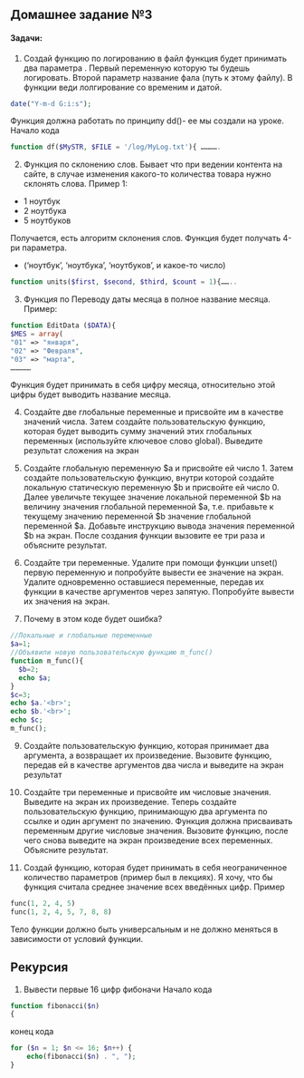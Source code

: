 
## Домашнее задание №3

#### Задачи:

1.	Создай функцию по логированию в файл
функция будет принимать два параметра . Первый переменную которую ты будешь логировать. Второй параметр название фала (путь к этому файлу). В функции веди лолгирование со временим и датой.
```php
date("Y-m-d G:i:s");
```
Функция должна работать по принципу dd()- ее мы создали на уроке.
Начало кода
```php
function df($MySTR, $FILE = '/log/MyLog.txt'){ ………….
```

2.	Функция по склонению слов. Бывает что при ведении контента на сайте, в случае изменения какого-то количества товара нужно склонять слова. 
Пример 1:
* 1 ноутбук
* 2 ноутбука
* 5 ноутбуков

Получается, есть алгоритм склонения слов.
Функция будет получать 4-ри параметра.
- (‘ноутбук’, ‘ноутбука’, ‘ноутбуков’,  и какое-то число)
```php
function units($first, $second, $third, $count = 1){……..
```

3. Функция по Переводу даты месяца в полное название месяца.
Пример:
```php
function EditData ($DATA){
$MES = array(
"01" => "января",
"02" => "Февраля",
"03" => "марта",
……………
```
Функция будет принимать в себя цифру месяца, относительно этой цифры будет выводить название месяца.

4. Создайте две глобальные переменные и присвойте им в качестве значений числа. Затем создайте пользовательскую функцию, которая будет выводить сумму значений этих глобальных переменных (используйте ключевое слово global). Выведите результат сложения на экран

5. Создайте глобальную переменную $a и присвойте ей число 1. Затем создайте пользовательскую функцию, внутри которой создайте локальную статическую переменную $b и присвойте ей число 0. Далее увеличьте текущее значение локальной переменной $b на величину значения глобальной переменной $a, т.е. прибавьте к текущему значению переменной $b значение глобальной переменной $a. Добавьте инструкцию вывода значения переменной $b на экран. После создания функции вызовите ее три раза и объясните результат.

6. Создайте три переменные. Удалите при помощи функции unset() первую переменную и попробуйте вывести ее значение на экран. Удалите одновременно оставшиеся переменные, передав их функции в качестве аргументов через запятую. Попробуйте вывести их значения на экран.

8. Почему в этом коде будет ошибка?
```php
//Локальные и глобальные переменные
$a=1;
//Объявили новую пользовательскую функцию m_func()
function m_func(){              
  $b=2; 
  echo $a;
}            
$c=3;
echo $a.'<br>'; 
echo $b.'<br>';                 
echo $c;
m_func(); 
```

9.	Создайте пользовательскую функцию, которая принимает два аргумента, а возвращает их произведение. Вызовите функцию, передав ей в качестве аргументов два числа и выведите на экран результат

10.	Создайте три переменные и присвойте им числовые значения. Выведите на экран их произведение. Теперь создайте пользовательскую функцию, принимающую два аргумента по ссылке и один аргумент по значению. Функция должна присваивать переменным другие числовые значения. Вызовите функцию, после чего снова выведите на экран произведение всех переменных. Объясните результат. 

11.	Создай функцию, которая будет принимать в себя неограниченное количество параметров (пример был в лекциях). Я хочу, что бы функция считала среднее значение всех введённых цифр. Пример 
```php
func(1, 2, 4, 5)
func(1, 2, 4, 5, 7, 8, 8)
```
Тело функции должно быть универсальным и не должно меняться в зависимости от условий функции.


## Рекурсия
1. Вывести первые 16 цифр фибоначи
Начало кода
```php
function fibonacci($n)
{
```
конец кода
```php
for ($n = 1; $n <= 16; $n++) {
    echo(fibonacci($n) . ", ");
}
```
